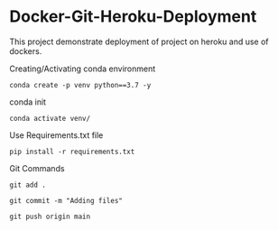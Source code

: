 # Docker-Git-Heroku-Deployment
This project demonstrate deployment of project on heroku and use of dockers.

Creating/Activating conda environment
```
conda create -p venv python==3.7 -y
```
conda init
```
conda activate venv/
```

Use Requirements.txt file

```
pip install -r requirements.txt
```

Git Commands
```
git add .
```
```
git commit -m "Adding files"
```
```
git push origin main
```
